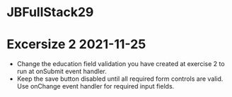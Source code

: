 # JBFullStack29

# Excersize 2 2021-11-25

- Change the education field validation you have created at exercise 2 to run at onSubmit event handler.
- Keep the save button disabled until all required form controls are valid. Use onChange event handler for required input fields. 




